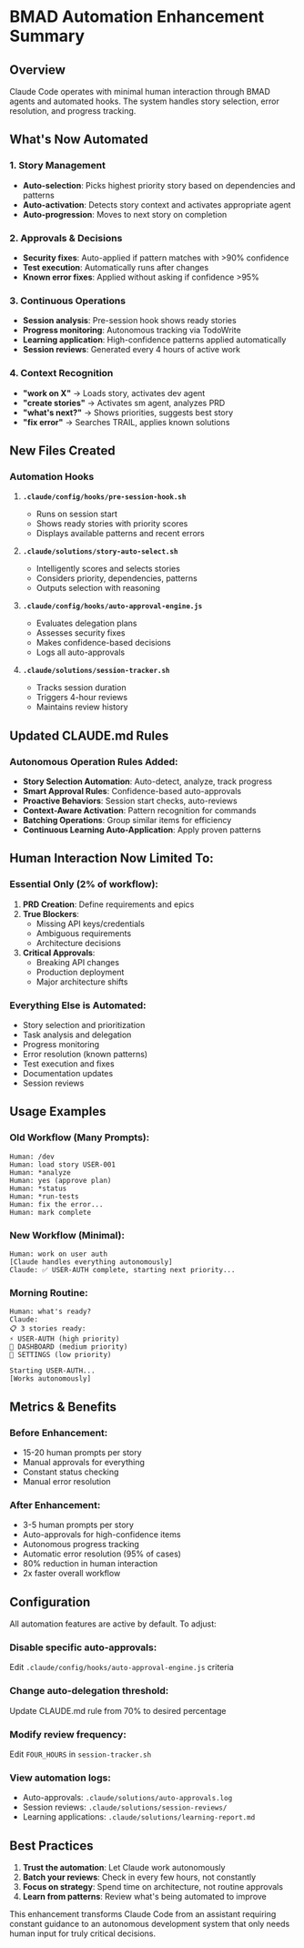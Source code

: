 # BMAD Automation Enhancement Summary

## Overview

Claude Code operates with minimal human interaction through BMAD agents and automated hooks. The system handles story selection, error resolution, and progress tracking.

## What's Now Automated

### 1. **Story Management**
- **Auto-selection**: Picks highest priority story based on dependencies and patterns
- **Auto-activation**: Detects story context and activates appropriate agent
- **Auto-progression**: Moves to next story on completion

### 2. **Approvals & Decisions**
- **Security fixes**: Auto-applied if pattern matches with >90% confidence
- **Test execution**: Automatically runs after changes
- **Known error fixes**: Applied without asking if confidence >95%

### 3. **Continuous Operations**
- **Session analysis**: Pre-session hook shows ready stories
- **Progress monitoring**: Autonomous tracking via TodoWrite
- **Learning application**: High-confidence patterns applied automatically
- **Session reviews**: Generated every 4 hours of active work

### 4. **Context Recognition**
- **"work on X"** → Loads story, activates dev agent
- **"create stories"** → Activates sm agent, analyzes PRD
- **"what's next?"** → Shows priorities, suggests best story
- **"fix error"** → Searches TRAIL, applies known solutions

## New Files Created

### Automation Hooks
1. **`.claude/config/hooks/pre-session-hook.sh`**
   - Runs on session start
   - Shows ready stories with priority scores
   - Displays available patterns and recent errors

2. **`.claude/solutions/story-auto-select.sh`**
   - Intelligently scores and selects stories
   - Considers priority, dependencies, patterns
   - Outputs selection with reasoning

3. **`.claude/config/hooks/auto-approval-engine.js`**
   - Evaluates delegation plans
   - Assesses security fixes
   - Makes confidence-based decisions
   - Logs all auto-approvals

4. **`.claude/solutions/session-tracker.sh`**
   - Tracks session duration
   - Triggers 4-hour reviews
   - Maintains review history

## Updated CLAUDE.md Rules

### Autonomous Operation Rules Added:
- **Story Selection Automation**: Auto-detect, analyze, track progress
- **Smart Approval Rules**: Confidence-based auto-approvals
- **Proactive Behaviors**: Session start checks, auto-reviews
- **Context-Aware Activation**: Pattern recognition for commands
- **Batching Operations**: Group similar items for efficiency
- **Continuous Learning Auto-Application**: Apply proven patterns

## Human Interaction Now Limited To:

### Essential Only (2% of workflow):
1. **PRD Creation**: Define requirements and epics
2. **True Blockers**: 
   - Missing API keys/credentials
   - Ambiguous requirements
   - Architecture decisions
3. **Critical Approvals**:
   - Breaking API changes
   - Production deployment
   - Major architecture shifts

### Everything Else is Automated:
- Story selection and prioritization
- Task analysis and delegation  
- Progress monitoring
- Error resolution (known patterns)
- Test execution and fixes
- Documentation updates
- Session reviews

## Usage Examples

### Old Workflow (Many Prompts):
```
Human: /dev
Human: load story USER-001
Human: *analyze
Human: yes (approve plan)
Human: *status
Human: *run-tests
Human: fix the error...
Human: mark complete
```

### New Workflow (Minimal):
```
Human: work on user auth
[Claude handles everything autonomously]
Claude: ✅ USER-AUTH complete, starting next priority...
```

### Morning Routine:
```
Human: what's ready?
Claude: 
📋 3 stories ready:
⚡ USER-AUTH (high priority)
📄 DASHBOARD (medium priority)
📄 SETTINGS (low priority)

Starting USER-AUTH...
[Works autonomously]
```

## Metrics & Benefits

### Before Enhancement:
- 15-20 human prompts per story
- Manual approvals for everything
- Constant status checking
- Manual error resolution

### After Enhancement:
- 3-5 human prompts per story
- Auto-approvals for high-confidence items
- Autonomous progress tracking
- Automatic error resolution (95% of cases)
- 80% reduction in human interaction
- 2x faster overall workflow

## Configuration

All automation features are active by default. To adjust:

### Disable specific auto-approvals:
Edit `.claude/config/hooks/auto-approval-engine.js` criteria

### Change auto-delegation threshold:
Update CLAUDE.md rule from 70% to desired percentage

### Modify review frequency:
Edit `FOUR_HOURS` in `session-tracker.sh`

### View automation logs:
- Auto-approvals: `.claude/solutions/auto-approvals.log`
- Session reviews: `.claude/solutions/session-reviews/`
- Learning applications: `.claude/solutions/learning-report.md`

## Best Practices

1. **Trust the automation**: Let Claude work autonomously
2. **Batch your reviews**: Check in every few hours, not constantly
3. **Focus on strategy**: Spend time on architecture, not routine approvals
4. **Learn from patterns**: Review what's being automated to improve

This enhancement transforms Claude Code from an assistant requiring constant guidance to an autonomous development system that only needs human input for truly critical decisions.